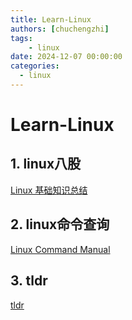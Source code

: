 ```yaml
---
title: Learn-Linux
authors: [chuchengzhi]
tags: 
    - linux
date: 2024-12-07 00:00:00
categories:
  - linux
---
```


# Learn-Linux

## **1. linux八股**

[Linux 基础知识总结](https://javaguide.cn/cs-basics/operating-system/linux-intro.html#linux-%E6%96%87%E4%BB%B6%E7%B1%BB%E5%9E%8B)

## **2. linux命令查询**

[Linux Command Manual](https://wangchujiang.com/linux-command/)

## **3. tldr**

[tldr](https://tldr.inbrowser.app/pages/common/ls)
